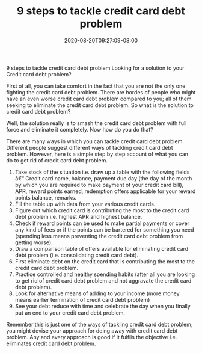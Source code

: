 ﻿---
title: "9 steps to tackle credit card debt problem"
date: 2020-08-20T09:27:09-08:00
description: "Credit_Card_Debt Tips for Web Success"
featured_image: "/images/Credit_Card_Debt.jpg"
tags: ["Credit Card Debt"]
---

9 steps to tackle credit card debt problem
Looking for a solution to your Credit card debt problem?

First of all, you can take comfort in the fact that you are not the only one fighting the credit card debt problem. There are hordes of people who might have an even worse credit card debt problem compared to you; all of them seeking to eliminate the credit card debt problem. So what is the solution to credit card debt problem?

Well, the solution really is to smash the credit card debt problem with full force and eliminate it completely. Now how do you do that?

There are many ways in which you can tackle credit card debt problem. Different people suggest different ways of tackling credit card debt problem. However, here is a simple step by step account of what you can do to get rid of credit card debt problem.
1.	Take stock of the situation i.e. draw up a table with the following fields â€“ Credit card name, balance, payment due day (the day of the month by which you are required to make payment of your credit card bill), APR, reward points earned, redemption offers applicable for your reward points balance, remarks.
2.	Fill the table up with data from your various credit cards.
3.	Figure out which credit card is contributing the most to the credit card debt problem i.e. highest APR and highest balance.
4.	Check if reward points can be used to make partial payments or cover any kind of fees or if the points can be bartered for something you need (spending less means preventing the credit card debt problem from getting worse).
5.	Draw a comparison table of offers available for eliminating credit card debt problem (i.e. consolidating credit card debt).
6.	First eliminate debt on the credit card that is contributing the most to the credit card debt problem.
7.	Practice controlled and healthy spending habits (after all you are looking to get rid of credit card debt problem and not aggravate the credit card debt problem).
8.	Look for alternative means of adding to your income (more money means earlier termination of credit card debt problem)
9.	See your debt reduce with time and celebrate the day when you finally put an end to your credit card debt problem.

Remember this is just one of the ways of tackling credit card debt problem; you might devise your approach for doing away with credit card debt problem. Any and every approach is good if it fulfils the objective i.e. eliminates credit card debt problem.

